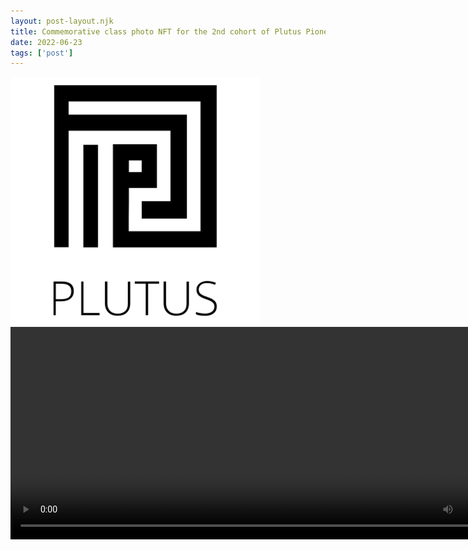 ```yaml
---
layout: post-layout.njk
title: Commemorative class photo NFT for the 2nd cohort of Plutus Pioneer Program received! 
date: 2022-06-23
tags: ['post']
---
```

<div class="flex">
<div class="plutus-image"><img align="left" src="/img/plutus.png"></div>
<video width="820" height="340" controls>
  <source src="{{ '/img/PlutusPioneers-2022 Class-Photo-Second-Cohort.mp4' | url }}" type="video/mp4">
Your browser does not support the video tag.
</video>
</div>

